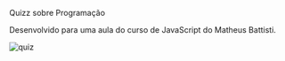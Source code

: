 Quizz sobre Programação

Desenvolvido para uma aula do curso de JavaScript do Matheus Battisti.

![quiz](https://user-images.githubusercontent.com/58832413/176900118-5f5894b5-4856-47bf-8574-bf30ed9fdc28.jpg)
